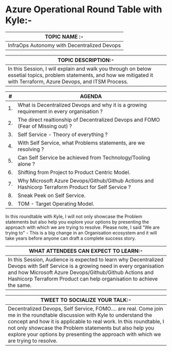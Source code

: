 
# Azure Operational Round Table with Kyle:-

| __TOPIC NAME :-__ |
| --------- |
| InfraOps Autonomy with Decentralized Devops |

| __TOPIC DESCRIPTION:-__ |
| --------- |
| In this Session, I will explain and walk you through on below essetial topics, problem statements, and how we mitigated it with Terraform, Azure Devops, and ITSM Process. |

| __#__ | __AGENDA__ |
| --------- | --------- |
| 1. | What is Decentralized Devops and why it is a growing requirement in every organisation ? |
| 2. | The direct realtionship of Decentralized Devops and FOMO (Fear of Missing out) ? |
| 3. | Self Service - Theory of everything ? |
| 4. | With Self Service, what Problems statements, are we resolving ? |
| 5. | Can Self Service be achieved from Technology/Tooling alone ? |
| 6. | Shifting from Project to Product Centric Model. |
| 7. | Why Microsoft Azure Devops/Github/Github Actions and Hashicorp Terraform Product for Self Service ? |
| 8. | Sneak Peek on Self Service. |
| 9. | TOM - Target Operating Model. |

In this roundtable with Kyle, I will not only showcase the Problem statements but also help you explore your options by presenting the approach with which we are trying to resolve. 
Please note, I said "We are trying to" - This is a big change in an Organisation ecosystem and it will take years before anyone can draft a complete success story.

| __WHAT ATTENDEES CAN EXPECT TO LEARN:-__ |
| --------- |
| In this Session, Audience is expected to learn why Decentralized Devops with Self Service is a growing need in every organisation and how Microsoft Azure Devops/Github/Github Actions and Hashicorp Terraform Product can help organisation to achieve the same. |

| __TWEET TO SOCIALIZE YOUR TALK:-__ |
| --------- |
| Decentralized Devops, Self Service, FOMO.... are real. Come join me in the roundtable discussion with Kyle to understand the concept and how it is applicable to real work. In this roundtable, I not only showcase the Problem statements but also help you explore your options by presenting the approach with which we are trying to resolve. |






